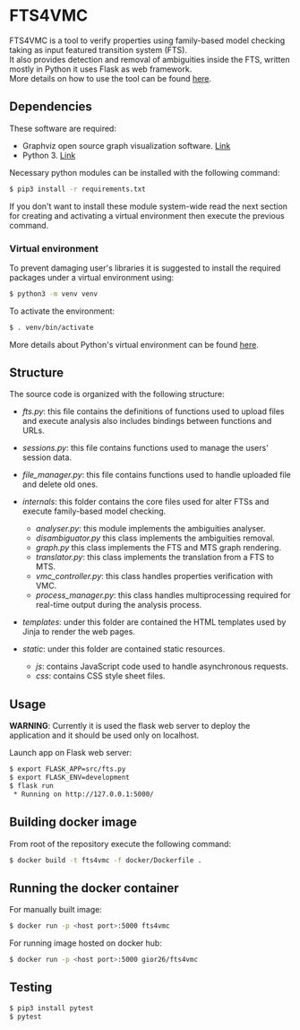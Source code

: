 # FTS4VMC #

FTS4VMC is a tool to verify properties using family-based model checking taking as input featured transition system (FTS).  
It also provides detection and removal of ambiguities inside the FTS, written mostly in Python it uses Flask as web framework.  
More details on how to use the tool can be found [here](https://github.com/fts4vmc/FTS4VMC/blob/master/MANUAL.md "User manual").

## Dependencies ##

These software are required:

+ Graphviz open source graph visualization software. [Link](https://graphviz.org/download/ "Graphviz")
+ Python 3. [Link](https://www.python.org/downloads/ "Python 3")

Necessary python modules can be installed with the following command:
```bash
$ pip3 install -r requirements.txt
```

If you don't want to install these module system-wide read the next section for creating and activating a virtual environment then execute the previous command.

### Virtual environment ###

To prevent damaging user's libraries it is suggested to install the required packages under a virtual environment using:
```bash
$ python3 -m venv venv
```

To activate the environment:
```bash
$ . venv/bin/activate
```

More details about Python's virtual environment can be found [here](https://docs.python.org/3/library/venv.html "venv").

## Structure ##

The source code is organized with the following structure:

+ *fts.py*: this file contains the definitions of functions used to upload files and execute analysis also includes bindings between functions and URLs.
+ *sessions.py*: this file contains functions used to manage the users' session data.
+ *file_manager.py*: this file contains functions used to handle uploaded file and delete old ones.

+ *internals*: this folder contains the core files used for alter FTSs and execute family-based model checking.
	* *analyser.py*: this module implements the ambiguities analyser.
	* *disambiguator.py* this class implements the ambiguities removal.
	* *graph.py* this class implements the FTS and MTS graph rendering.
	* *translator.py*: this class implements the translation from a FTS to MTS.
	* *vmc_controller.py*: this class handles properties verification with VMC.
	* *process_manager.py*: this class handles multiprocessing required for real-time output during the analysis process.

+ *templates*: under this folder are contained the HTML templates used by Jinja to render the web pages.

+ *static*: under this folder are contained static resources.
	* *js*: contains JavaScript code used to handle asynchronous requests.
	* *css*: contains CSS style sheet files.


## Usage ##

**WARNING**: Currently it is used the flask web server to deploy the application and it should be used only on localhost.

Launch app on Flask web server:
```bash
$ export FLASK_APP=src/fts.py
$ export FLASK_ENV=development
$ flask run
 * Running on http://127.0.0.1:5000/
```

## Building docker image ##

From root of the repository execute the following command:

```bash
$ docker build -t fts4vmc -f docker/Dockerfile .
```

## Running the docker container ##

For manually built image:

```bash
$ docker run -p <host port>:5000 fts4vmc
```
For running image hosted on docker hub:

```bash
$ docker run -p <host port>:5000 gior26/fts4vmc
```
## Testing ##

```bash
$ pip3 install pytest
$ pytest 
```